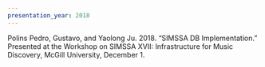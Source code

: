 ```yaml
---
presentation_year: 2018
---
```

Polins Pedro, Gustavo, and Yaolong Ju. 2018. “SIMSSA DB Implementation.” Presented at the Workshop on SIMSSA XVII: Infrastructure for Music Discovery, McGill University, December 1.
